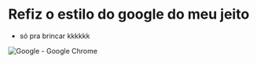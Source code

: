 # Refiz o estilo do google do meu jeito

- só pra brincar kkkkkk

![Google - Google Chrome](https://user-images.githubusercontent.com/83795938/142090946-e51db463-4b94-481c-8f95-c04f9104a9c6.png)
